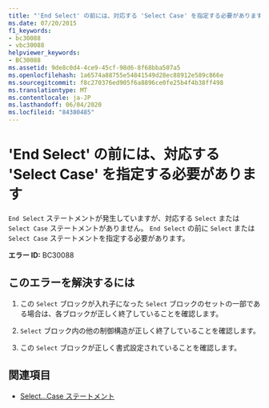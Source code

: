 ```yaml
---
title: "'End Select' の前には、対応する 'Select Case' を指定する必要があります"
ms.date: 07/20/2015
f1_keywords:
- bc30088
- vbc30088
helpviewer_keywords:
- BC30088
ms.assetid: 9de8c0d4-4ce9-45cf-98d6-8f68bba507a5
ms.openlocfilehash: 1a6574a88755e54841549d28ec88912e589c866e
ms.sourcegitcommit: f8c270376ed905f6a8896ce0fe25b4f4b38ff498
ms.translationtype: MT
ms.contentlocale: ja-JP
ms.lasthandoff: 06/04/2020
ms.locfileid: "84380485"
---
```

# <a name="end-select-must-be-preceded-by-a-matching-select-case"></a>'End Select' の前には、対応する 'Select Case' を指定する必要があります
`End Select` ステートメントが発生していますが、対応する `Select` または `Select Case` ステートメントがありません。 `End Select` の前に `Select` または `Select Case` ステートメントを指定する必要があります。  
  
 **エラー ID:** BC30088  
  
## <a name="to-correct-this-error"></a>このエラーを解決するには  
  
1. この `Select` ブロックが入れ子になった `Select` ブロックのセットの一部である場合は、各ブロックが正しく終了していることを確認します。  
  
2. `Select` ブロック内の他の制御構造が正しく終了していることを確認します。  
  
3. この `Select` ブロックが正しく書式設定されていることを確認します。  
  
## <a name="see-also"></a>関連項目

- [Select...Case ステートメント](../language-reference/statements/select-case-statement.md)
